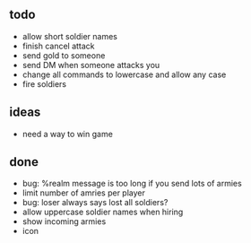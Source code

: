 ## todo

- allow short soldier names
- finish cancel attack
- send gold to someone
- send DM when someone attacks you
- change all commands to lowercase and allow any case
- fire soldiers


## ideas

- need a way to win game


## done

- bug: %realm message is too long if you send lots of armies
- limit number of amries per player
- bug: loser always says lost all soldiers?
- allow uppercase soldier names when hiring
- show incoming armies
- icon
